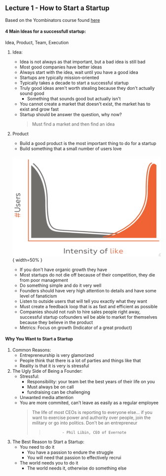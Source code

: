 ## Lecture 1 - How to Start a Startup 

Based on the Ycombinators course found [here](http://startupclass.samaltman.com/)

#### 4 Main Ideas for a successfull startup:
Idea, Product, Team, Execution

1. Idea:
    * Idea is not always as that important, but a bad idea is still bad
    * Most good companies have better ideas 
    * Always start with the idea, wait until you have a good idea
    * Startups are typically mission-oriented
    * Typically takes a decade to start a successful startup
    * Truly good ideas aren't worth stealing because they don't actually sound good
        * Something that sounds good but actually isn't 
    * You cannot create a market that doesn't exist, the market has to exist and grow fast
    * Startup should be answer the question, why now?
        > Must find a market and then find an idea
2. Product 
    * Build a good product is the most important thing to do for a startup
    * Build something that a small number of users love

    ![Graph of User Satisfaction vs Number of Users](images/likeness.png){ width=50% }

    * If you don't have organic growth they have 
    * Most startups do not die off because of their competition, they die from poor management
    * Do something simple and do it very well
    * Founders should have very high attention to details and have some level of fanaticism
    * Listen to outside users that will tell you exactly what they want
    * Must create a feedback loop that is as fast and efficient as possible
    * Companies should not rush to hire sales people right away, successful startup cofounders
      wil be able to market for themselves because they believe in the product
    * Metrics: Focus on growth (Indicator of a great product)

#### Why You Want to Start a Startup 
1. Common Reasons:
    * Entrepreneurship is very glamorized
    * People think that there is a lot of parties and things like that
    * Reality is that it is very is stressful
2. The Ugly Side of Being a Founder:
    * Stressful:
        * Responsibility: your team bet the best years of their life on you
        * Must always be on call
        * fundraising can be challenging
    * Unwanted media attention
    * You are more commited, can't leave as easily as a regular employee
        > The life of most CEOs is reporting to everyone else... if you want to exercise power 
        > and authority over people, join the military or go into politics. Don't be an entrepreneur
        >>             - Phil Libin, CEO of Evernote 
3. The Best Reason to Start a Startup:
    * You need to do it 
        * You have a passion to endure the struggle
        * You will need that passion to effectively recrui
    * The world needs you to do it 
        * The world needs it, otherwise do something else

